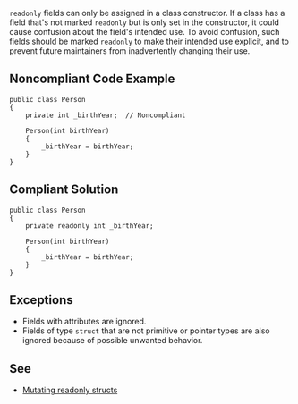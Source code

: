 
`readonly` fields can only be assigned in a class constructor. If a class has a field that's not marked `readonly` but is only set in the constructor, it could cause confusion about the field's intended use. To avoid confusion, such fields should be marked `readonly` to make their intended use explicit, and to prevent future maintainers from inadvertently changing their use.

## Noncompliant Code Example


    public class Person
    {
        private int _birthYear;  // Noncompliant
    
        Person(int birthYear)
        {
            _birthYear = birthYear;
        }
    }


## Compliant Solution


    public class Person
    {
        private readonly int _birthYear;
    
        Person(int birthYear)
        {
            _birthYear = birthYear;
        }
    }


## Exceptions

- Fields with attributes are ignored.
- Fields of type `struct` that are not primitive or pointer types are also ignored because of possible unwanted behavior.


## See

- [Mutating readonly structs](https://ericlippert.com/2008/05/14/mutating-readonly-structs/)

